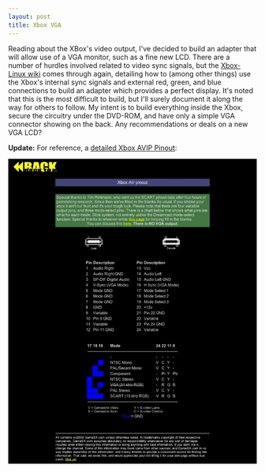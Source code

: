 ```yaml
---
layout: post
title: Xbox VGA
---
```

Reading about the XBox's video output, I've decided to build an adapter that will allow use of a VGA monitor, such as a fine new LCD. There are a number of hurdles involved related to video sync signals, but the [Xbox-Linux wiki](http://www.xbox-linux.org/wiki/Xbox_VGA_HOWTO) comes through again, detailing how to (among other things) use the Xbox's internal sync signals and external red, green, and blue connections to build an adapter which provides a perfect display. It's noted that this is the most difficult to build, but I'll surely document it along the way for others to follow. My intent is to build everything inside the Xbox, secure the circuitry under the DVD-ROM, and have only a simple VGA connector showing on the back. Any recommendations or deals on a new VGA LCD?

**Update:** For reference, a [detailed Xbox AVIP Pinout](http://www.gamesx.com/avpinouts/xbox.htm):

![xbox avip pinout](/static/xbox_avip.jpg)
